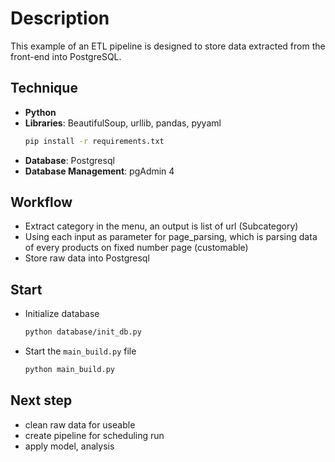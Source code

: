 # Description
This example of an ETL pipeline is designed to store data extracted from the front-end into PostgreSQL.

## Technique
* **Python**
* **Libraries**: BeautifulSoup, urllib, pandas, pyyaml
  ``` bash
  pip install -r requirements.txt
* **Database**: Postgresql
* **Database Management**: pgAdmin 4
## Workflow
* Extract category in the menu, an output is list of url (Subcategory)
* Using each input as parameter for page_parsing, which is parsing data of every products on fixed number page (customable)
* Store raw data into Postgresql
## Start 
* Initialize database
  ``` bash
  python database/init_db.py
* Start the `main_build.py` file
    ``` bash
  python main_build.py
## Next step
* clean raw data for useable
* create pipeline for scheduling run
* apply model, analysis


